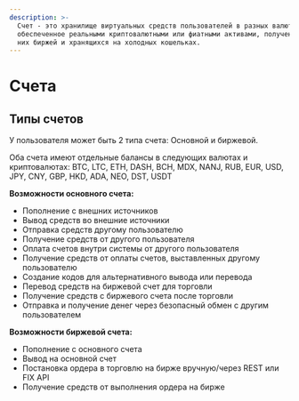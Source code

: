 ```yaml
---
description: >-
  Счет - это хранилище виртуальных средств пользователей в разных валютах,
  обеспеченное реальными криптовалютными или фиатными активами, полученными от
  них биржей и хранящихся на холодных кошельках.
---
```


# Cчета

## **Типы счетов**

У пользователя может быть 2 типа счета: Основной и биржевой.

Оба счета имеют отдельные балансы в следующих валютах и криптовалютах: BTC, LTC, ETH, DASH, BCH, MDX, NANJ, RUB, EUR, USD, JPY, CNY, GBP, HKD, ADA, NEO, DST, USDT

**Возможности основного счета:**

* Пополнение с внешних источников
* Вывод средств во внешние источники
* Отправка средств другому пользователю
* Получение средств от другого пользователя
* Оплата счетов внутри системы от другого пользователя
* Получение средств от оплаты счетов, выставленных другому пользователю
* Создание кодов для альтернативного вывода или перевода 
* Перевод средств на биржевой счет для торговли
* Получение средств с биржевого счета после торговли
* Отправка и получение денег через безопасный обмен с другим пользователем

**Возможности биржевой счета:**

* Пополнение с основного счета
* Вывод на основной счет
* Постановка ордера в торговлю на бирже вручную/через REST или FIX API
* Получение средств от выполнения ордера на бирже



